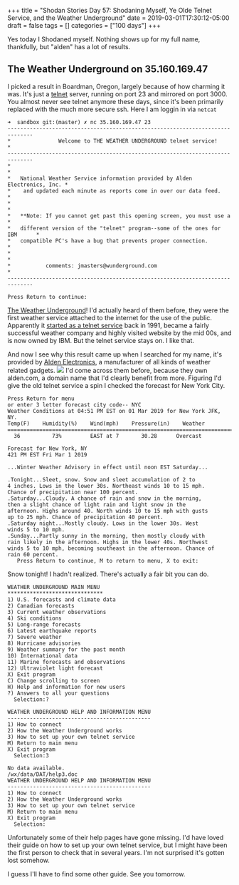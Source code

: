 +++
title = "Shodan Stories Day 57: Shodaning Myself, Ye Olde Telnet Service, and the Weather Underground"
date = 2019-03-01T17:30:12-05:00
draft = false
tags = []
categories = ["100 days"]
+++

Yes today I Shodaned myself. Nothing shows up for my full name, thankfully, but "alden" has a lot of results.

## The Weather Underground on 35.160.169.47
I picked a result in Boardman, Oregon, largely because of how charming it was. It's just a [telnet](https://en.wikipedia.org/wiki/Telnet) server, running on port 23 and mirrored on port 3000. You almost never see telnet anymore these days, since it's been primarily replaced with the much more secure ssh. Here I am loggin in via `netcat`
```
➜  sandbox git:(master) ✗ nc 35.160.169.47 23
------------------------------------------------------------------------------
*               Welcome to THE WEATHER UNDERGROUND telnet service!            *
------------------------------------------------------------------------------
*                                                                            *
*   National Weather Service information provided by Alden Electronics, Inc. *
*    and updated each minute as reports come in over our data feed.          *
*                                                                            *
*   **Note: If you cannot get past this opening screen, you must use a       *
*   different version of the "telnet" program--some of the ones for IBM      *
*   compatible PC's have a bug that prevents proper connection.              *
*                                                                            *
*           comments: jmasters@wunderground.com                              *
------------------------------------------------------------------------------

Press Return to continue:

```
[The Weather Underground](https://www.wunderground.com/)! I'd actually heard of them before, they were the first weather service attached to the internet for the use of the public. Apparently it [started as a telnet service](https://en.wikipedia.org/wiki/Weather_Underground_(weather_service)#History) back in 1991, became a fairly successful weather company and highly visited website by the mid 00s, and is now owned by IBM. But the telnet service stays on. I like that.

And now I see why this result came up when I searched for my name, it's provided by [Alden Electronics](http://www.alden.com/), a manufacturer of all kinds of weather related gadgets.
![](/images/100Days/Day57/aelectronics.png)
I'd come across them before, because they own alden.com, a domain name that I'd clearly benefit from more. Figuring I'd give the old telnet service a spin I checked the forecast for New York City.
```
Press Return for menu
or enter 3 letter forecast city code-- NYC
Weather Conditions at 04:51 PM EST on 01 Mar 2019 for New York JFK, NY.
Temp(F)    Humidity(%)    Wind(mph)    Pressure(in)    Weather
========================================================================
  36          73%         EAST at 7       30.28      Overcast

Forecast for New York, NY
421 PM EST Fri Mar 1 2019

...Winter Weather Advisory in effect until noon EST Saturday...

.Tonight...Sleet, snow. Snow and sleet accumulation of 2 to
4 inches. Lows in the lower 30s. Northeast winds 10 to 15 mph.
Chance of precipitation near 100 percent.
.Saturday...Cloudy. A chance of rain and snow in the morning,
then a slight chance of light rain and light snow in the
afternoon. Highs around 40. North winds 10 to 15 mph with gusts
up to 25 mph. Chance of precipitation 40 percent.
.Saturday night...Mostly cloudy. Lows in the lower 30s. West
winds 5 to 10 mph.
.Sunday...Partly sunny in the morning, then mostly cloudy with
rain likely in the afternoon. Highs in the lower 40s. Northwest
winds 5 to 10 mph, becoming southeast in the afternoon. Chance of
rain 60 percent.
   Press Return to continue, M to return to menu, X to exit:
```

Snow tonight! I hadn't realized. There's actually a fair bit you can do.

```
WEATHER UNDERGROUND MAIN MENU
******************************
1) U.S. forecasts and climate data
2) Canadian forecasts
3) Current weather observations
4) Ski conditions
5) Long-range forecasts
6) Latest earthquake reports
7) Severe weather
8) Hurricane advisories
9) Weather summary for the past month
10) International data
11) Marine forecasts and observations
12) Ultraviolet light forecast
X) Exit program
C) Change scrolling to screen
H) Help and information for new users
?) Answers to all your questions
  Selection:?

WEATHER UNDERGROUND HELP AND INFORMATION MENU
---------------------------------------------
1) How to connect
2) How the Weather Underground works
3) How to set up your own telnet service
M) Return to main menu
X) Exit program
  Selection:3

No data available.
/wx/data/DAT/help3.doc
WEATHER UNDERGROUND HELP AND INFORMATION MENU
---------------------------------------------
1) How to connect
2) How the Weather Underground works
3) How to set up your own telnet service
M) Return to main menu
X) Exit program
  Selection:
```
Unfortunately some of their help pages have gone missing. I'd have loved their guide on how to set up your own telnet service, but I might have been the first person to check that in several years. I'm not surprised it's gotten lost somehow.

I guess I'll have to find some other guide. See you tomorrow.
